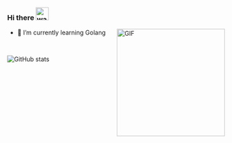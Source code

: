 ### Hi there <img alt="wave" src="https://raw.githubusercontent.com/MartinHeinz/MartinHeinz/master/wave.gif" width="30px">

 <img align="right" alt="GIF" src="https://media.giphy.com/media/836HiJc7pgzy8iNXCn/giphy.gif" width="250"/>
 
 - 🌱 I’m currently learning Golang

<br />

![GitHub stats](https://github-readme-stats.vercel.app/api?username=kachunyip&show_icons=true&theme=vue&hide_border=true)
